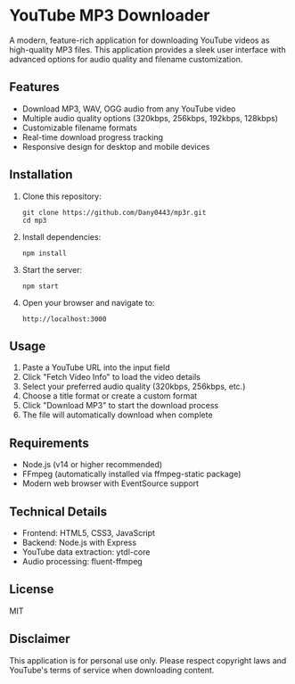 # YouTube MP3 Downloader

A modern, feature-rich application for downloading YouTube videos as high-quality MP3 files. This application provides a sleek user interface with advanced options for audio quality and filename customization.

## Features

- Download MP3, WAV, OGG audio from any YouTube video
- Multiple audio quality options (320kbps, 256kbps, 192kbps, 128kbps)
- Customizable filename formats
- Real-time download progress tracking
- Responsive design for desktop and mobile devices

## Installation

1. Clone this repository:
   ```
   git clone https://github.com/Dany0443/mp3r.git
   cd mp3
   ```

2. Install dependencies:
   ```
   npm install
   ```

3. Start the server:
   ```
   npm start
   ```

4. Open your browser and navigate to:
   ```
   http://localhost:3000
   ```

## Usage

1. Paste a YouTube URL into the input field
2. Click "Fetch Video Info" to load the video details
3. Select your preferred audio quality (320kbps, 256kbps, etc.)
4. Choose a title format or create a custom format
5. Click "Download MP3" to start the download process
6. The file will automatically download when complete

## Requirements

- Node.js (v14 or higher recommended)
- FFmpeg (automatically installed via ffmpeg-static package)
- Modern web browser with EventSource support

## Technical Details

- Frontend: HTML5, CSS3, JavaScript
- Backend: Node.js with Express
- YouTube data extraction: ytdl-core
- Audio processing: fluent-ffmpeg

## License

MIT

## Disclaimer

This application is for personal use only. Please respect copyright laws and YouTube's terms of service when downloading content.
